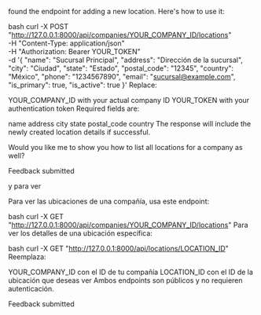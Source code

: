  found the endpoint for adding a new location. Here's how to use it:

bash
curl -X POST "http://127.0.0.1:8000/api/companies/YOUR_COMPANY_ID/locations" \
  -H "Content-Type: application/json" \
  -H "Authorization: Bearer YOUR_TOKEN" \
  -d '{
    "name": "Sucursal Principal",
    "address": "Dirección de la sucursal",
    "city": "Ciudad",
    "state": "Estado",
    "postal_code": "12345",
    "country": "México",
    "phone": "1234567890",
    "email": "sucursal@example.com",
    "is_primary": true,
    "is_active": true
  }'
Replace:

YOUR_COMPANY_ID with your actual company ID
YOUR_TOKEN with your authentication token
Required fields are:

name
address
city
state
postal_code
country
The response will include the newly created location details if successful.

Would you like me to show you how to list all locations for a company as well?

Feedback submitted

y para ver

Para ver las ubicaciones de una compañía, usa este endpoint:

bash
curl -X GET "http://127.0.0.1:8000/api/companies/YOUR_COMPANY_ID/locations"
Para ver los detalles de una ubicación específica:

bash
curl -X GET "http://127.0.0.1:8000/api/locations/LOCATION_ID"
Reemplaza:

YOUR_COMPANY_ID con el ID de tu compañía
LOCATION_ID con el ID de la ubicación que deseas ver
Ambos endpoints son públicos y no requieren autenticación.

Feedback submitted